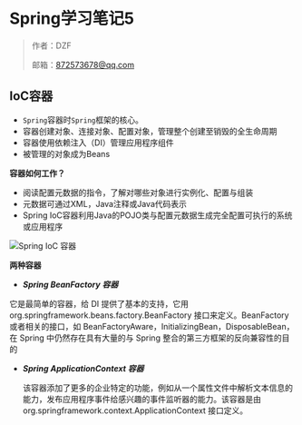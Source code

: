 # Spring学习笔记5

> 作者：DZF  
>
> 邮箱：872573678@qq.com

## IoC容器

* `Spring`容器时`Spring`框架的核心。
* 容器创建对象、连接对象、配置对象，管理整个创建至销毁的全生命周期
* 容器使用依赖注入（DI）管理应用程序组件
* 被管理的对象成为Beans

**容器如何工作？**

* 阅读配置元数据的指令，了解对哪些对象进行实例化、配置与组装
* 元数据可通过XML，Java注释或Java代码表示
* Spring IoC容器利用Java的POJO类与配置元数据生成完全配置可执行的系统或应用程序

![Spring IoC 容器](https://atts.w3cschool.cn/attachments/image/wk/wkspring/ioc1.jpg)

**两种容器**

*  ***Spring BeanFactory 容器***

  它是最简单的容器，给 DI 提供了基本的支持，它用 org.springframework.beans.factory.BeanFactory 接口来定义。BeanFactory 或者相关的接口，如 BeanFactoryAware，InitializingBean，DisposableBean，在 Spring 中仍然存在具有大量的与 Spring 整合的第三方框架的反向兼容性的目的

* ***Spring ApplicationContext 容器***

  该容器添加了更多的企业特定的功能，例如从一个属性文件中解析文本信息的能力，发布应用程序事件给感兴趣的事件监听器的能力。该容器是由 org.springframework.context.ApplicationContext 接口定义。